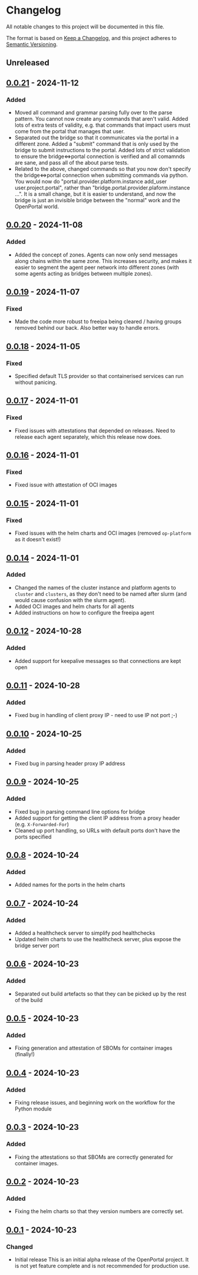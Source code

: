 # Changelog

All notable changes to this project will be documented in this file.

The format is based on [Keep a Changelog](https://keepachangelog.com/en/1.0.0/), and this project adheres to [Semantic Versioning](https://semver.org/spec/v2.0.0.html).

## Unreleased

## [0.0.21] - 2024-11-12
### Added
- Moved all command and grammar parsing fully over to the parse pattern.
  You cannot now create any commands that aren't valid. Added lots of
  extra tests of validity, e.g. that commands that impact users must
  come from the portal that manages that user.
- Separated out the bridge so that it communicates via the portal in a
  different zone. Added a "submit" command that is only used by the
  bridge to submit instructions to the portal. Added lots of strict
  validation to ensure the bridge<=>portal connection is verified and
  all comamnds are sane, and pass all of the about parse tests.
- Related to the above, changed commands so that you now don't specify
  the bridge<=>portal connection when submitting commands via python.
  You would now do "portal.provider.platform.instance add_user user.project.portal",
  rather than "bridge.portal.provider.plaform.instance ...". It is a small
  change, but it is easier to understand, and now the bridge is just
  an invisible bridge between the "normal" work and the OpenPortal world.

## [0.0.20] - 2024-11-08
### Added
- Added the concept of zones. Agents can now only send messages along chains
  within the same zone. This increases security, and makes it easier to
  segment the agent peer network into different zones (with some agents
  acting as bridges between multiple zones).

## [0.0.19] - 2024-11-07
### Fixed
- Made the code more robust to freeipa being cleared / having groups removed
  behind our back. Also better way to handle errors.

## [0.0.18] - 2024-11-05
### Fixed
- Specified default TLS provider so that containerised services can run without
  panicing.

## [0.0.17] - 2024-11-01
### Fixed
- Fixed issues with attestations that depended on releases. Need to release
  each agent separately, which this release now does.

## [0.0.16] - 2024-11-01
### Fixed
- Fixed issue with attestation of OCI images

## [0.0.15] - 2024-11-01
### Fixed
- Fixed issues with the helm charts and OCI images (removed `op-platform` as it
  doesn't exist!)

## [0.0.14] - 2024-11-01
### Added
- Changed the names of the cluster instance and platform agents to `cluster` and `clusters`,
  as they don't need to be named after slurm (and would cause confusion with the slurm agent).
- Added OCI images and helm charts for all agents
- Added instructions on how to configure the freeipa agent

## [0.0.12] - 2024-10-28
### Added
- Added support for keepalive messages so that connections are kept open

## [0.0.11] - 2024-10-28
### Added
- Fixed bug in handling of client proxy IP - need to use IP not port ;-)

## [0.0.10] - 2024-10-25
### Added
- Fixed bug in parsing header proxy IP address

## [0.0.9] - 2024-10-25
### Added
- Fixed bug in parsing command line options for bridge
- Added support for getting the client IP address from a proxy header (e.g. `X-Forwarded-For`)
- Cleaned up port handling, so URLs with default ports don't have the ports specified

## [0.0.8] - 2024-10-24
### Added
- Added names for the ports in the helm charts

## [0.0.7] - 2024-10-24
### Added
- Added a healthcheck server to simplify pod healthchecks
- Updated helm charts to use the healthcheck server, plus expose the bridge server port

## [0.0.6] - 2024-10-23
### Added
- Separated out build artefacts so that they can be picked up by the rest of the build

## [0.0.5] - 2024-10-23
### Added
- Fixing generation and attestation of SBOMs for container images (finally!)

## [0.0.4] - 2024-10-23
### Added
- Fixing release issues, and beginning work on the workflow for the Python module

## [0.0.3] - 2024-10-23
### Added
- Fixing the attestations so that SBOMs are correctly generated for container images.

## [0.0.2] - 2024-10-23
### Added
- Fixing the helm charts so that they version numbers are correctly set.

## [0.0.1] - 2024-10-23
### Changed
- Initial release
  This is an initial alpha release of the OpenPortal project. It is not yet feature complete and is not recommended for production use.

[0.0.21]: https://github.com/isambard-sc/openportal/releases/tag/0.0.21
[0.0.20]: https://github.com/isambard-sc/openportal/releases/tag/0.0.20
[0.0.19]: https://github.com/isambard-sc/openportal/releases/tag/0.0.19
[0.0.18]: https://github.com/isambard-sc/openportal/releases/tag/0.0.18
[0.0.17]: https://github.com/isambard-sc/openportal/releases/tag/0.0.17
[0.0.16]: https://github.com/isambard-sc/openportal/releases/tag/0.0.16
[0.0.15]: https://github.com/isambard-sc/openportal/releases/tag/0.0.15
[0.0.14]: https://github.com/isambard-sc/openportal/releases/tag/0.0.14
[0.0.12]: https://github.com/isambard-sc/openportal/releases/tag/0.0.12
[0.0.11]: https://github.com/isambard-sc/openportal/releases/tag/0.0.11
[0.0.10]: https://github.com/isambard-sc/openportal/releases/tag/0.0.10
[0.0.9]: https://github.com/isambard-sc/openportal/releases/tag/0.0.9
[0.0.8]: https://github.com/isambard-sc/openportal/releases/tag/0.0.8
[0.0.7]: https://github.com/isambard-sc/openportal/releases/tag/0.0.7
[0.0.6]: https://github.com/isambard-sc/openportal/releases/tag/0.0.6
[0.0.5]: https://github.com/isambard-sc/openportal/releases/tag/0.0.5
[0.0.4]: https://github.com/isambard-sc/openportal/releases/tag/0.0.4
[0.0.3]: https://github.com/isambard-sc/openportal/releases/tag/0.0.3
[0.0.2]: https://github.com/isambard-sc/openportal/releases/tag/0.0.2
[0.0.1]: https://github.com/isambard-sc/openportal/releases/tag/0.0.1
